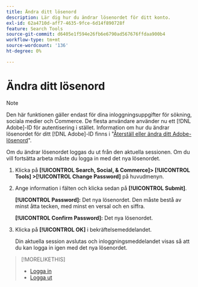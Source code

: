 ```yaml
---
title: Ändra ditt lösenord
description: Lär dig hur du ändrar lösenordet för ditt konto.
exl-id: 62a4710d-aff7-4635-9fce-6d14f890728f
feature: Search Tools
source-git-commit: d6405e1f594e26fb6e6790ad567676ffdaa900b4
workflow-type: tm+mt
source-wordcount: '136'
ht-degree: 0%

---
```


# Ändra ditt lösenord

<!-- Replace this with just a link to the DX page once we remove the legacy option? -->

>[!NOTE]
>
>Den här funktionen gäller endast för dina inloggningsuppgifter för sökning, sociala medier och Commerce. De flesta användare använder nu ett [!DNL Adobe]-ID för autentisering i stället. Information om hur du ändrar lösenordet för ditt [!DNL Adobe]-ID finns i &quot;[Återställ eller ändra ditt Adobe-lösenord](https://helpx.adobe.com/se/manage-account/using/change-or-reset-password.html)&quot;.

Om du ändrar lösenordet loggas du ut från den aktuella sessionen. Om du vill fortsätta arbeta måste du logga in med det nya lösenordet.

1. Klicka på **[!UICONTROL Search, Social, & Commerce]> [!UICONTROL Tools] >[!UICONTROL Change Password]** på huvudmenyn.

1. Ange information i fälten och klicka sedan på **[!UICONTROL Submit]**.

   **[!UICONTROL Password]:** Det nya lösenordet. Den måste bestå av minst åtta tecken, med minst en versal och en siffra.

   **[!UICONTROL Confirm Password]:** Det nya lösenordet.

1. Klicka på **[!UICONTROL OK]** i bekräftelsemeddelandet.

   Din aktuella session avslutas och inloggningsmeddelandet visas så att du kan logga in igen med det nya lösenordet.

>[!MORELIKETHIS]
>
>* [Logga in](/help/search-social-commerce/getting-started/sign-in.md)
>* [Logga ut](/help/search-social-commerce/getting-started/sign-out.md)
